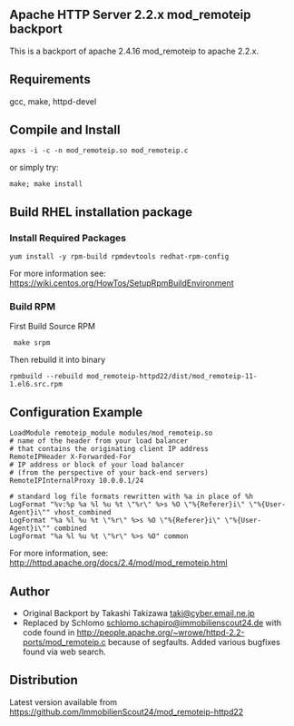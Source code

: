 ## Apache HTTP Server 2.2.x mod_remoteip backport
This is a backport of apache 2.4.16 mod_remoteip to apache 2.2.x.

## Requirements

gcc, make, httpd-devel 

## Compile and Install

```
apxs -i -c -n mod_remoteip.so mod_remoteip.c
```
 
or simply try:


```
make; make install
```

## Build RHEL installation package

### Install Required Packages

```
yum install -y rpm-build rpmdevtools redhat-rpm-config
```

For more information see: https://wiki.centos.org/HowTos/SetupRpmBuildEnvironment

### Build RPM

First Build Source RPM
```
 make srpm
```

Then rebuild it into binary

```
rpmbuild --rebuild mod_remoteip-httpd22/dist/mod_remoteip-11-1.el6.src.rpm
```


## Configuration Example
```
LoadModule remoteip_module modules/mod_remoteip.so
# name of the header from your load balancer
# that contains the originating client IP address
RemoteIPHeader X-Forwarded-For
# IP address or block of your load balancer
# (from the perspective of your back-end servers)
RemoteIPInternalProxy 10.0.0.1/24

# standard log file formats rewritten with %a in place of %h
LogFormat "%v:%p %a %l %u %t \"%r\" %>s %O \"%{Referer}i\" \"%{User-Agent}i\"" vhost_combined
LogFormat "%a %l %u %t \"%r\" %>s %O \"%{Referer}i\" \"%{User-Agent}i\"" combined
LogFormat "%a %l %u %t \"%r\" %>s %O" common

```
For more information, see: http://httpd.apache.org/docs/2.4/mod/mod_remoteip.html


## Author

* Original Backport by Takashi Takizawa <taki@cyber.email.ne.jp>
* Replaced by Schlomo <schlomo.schapiro@immobilienscout24.de> with code 
  found in http://people.apache.org/~wrowe/httpd-2.2-ports/mod_remoteip.c because
  of segfaults. Added various bugfixes found via web search.

## Distribution

Latest version available from https://github.com/ImmobilienScout24/mod_remoteip-httpd22

